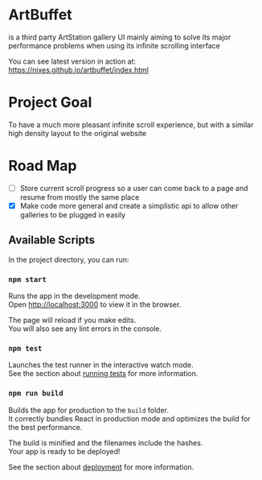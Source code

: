 # ArtBuffet
is a third party ArtStation gallery UI mainly aiming to solve its major performance problems when using its infinite scrolling interface

You can see latest version in action at: https://nixes.github.io/artbuffet/index.html

# Project Goal
To have a much more pleasant infinite scroll experience, but with a similar high density layout to the original website

# Road Map
- [ ] Store current scroll progress so a user can come back to a page and resume from mostly the same place
- [x] Make code more general and create a simplistic api to allow other galleries to be plugged in easily

## Available Scripts

In the project directory, you can run:

### `npm start`

Runs the app in the development mode.<br>
Open [http://localhost:3000](http://localhost:3000) to view it in the browser.

The page will reload if you make edits.<br>
You will also see any lint errors in the console.

### `npm test`

Launches the test runner in the interactive watch mode.<br>
See the section about [running tests](https://facebook.github.io/create-react-app/docs/running-tests) for more information.

### `npm run build`

Builds the app for production to the `build` folder.<br>
It correctly bundles React in production mode and optimizes the build for the best performance.

The build is minified and the filenames include the hashes.<br>
Your app is ready to be deployed!

See the section about [deployment](https://facebook.github.io/create-react-app/docs/deployment) for more information.
